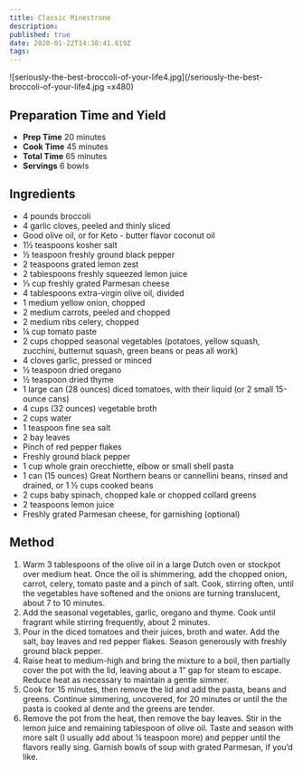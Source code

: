 ```yaml
---
title: Classic Minestrone
description:
published: true
date: 2020-01-22T14:38:41.619Z
tags:
---
```


![seriously-the-best-broccoli-of-your-life4.jpg](/seriously-the-best-broccoli-of-your-life4.jpg =x480)
&nbsp;

## Preparation Time and Yield

- **Prep Time** 20 minutes
- **Cook Time** 45 minutes
- **Total Time** 65 minutes
- **Servings** 6 bowls
  &nbsp;

## Ingredients

- 4 pounds broccoli
- 4 garlic cloves, peeled and thinly sliced
- Good olive oil, or for Keto - butter flavor coconut oil
- 1½ teaspoons kosher salt
- ½ teaspoon freshly ground black pepper
- 2 teaspoons grated lemon zest
- 2 tablespoons freshly squeezed lemon juice
- ⅓ cup freshly grated Parmesan cheese
- 4 tablespoons extra-virgin olive oil, divided
- 1 medium yellow onion, chopped
- 2 medium carrots, peeled and chopped
- 2 medium ribs celery, chopped
- ¼ cup tomato paste
- 2 cups chopped seasonal vegetables (potatoes, yellow squash, zucchini, butternut squash, green beans or peas all work)
- 4 cloves garlic, pressed or minced
- ½ teaspoon dried oregano
- ½ teaspoon dried thyme
- 1 large can (28 ounces) diced tomatoes, with their liquid (or 2 small 15-ounce cans)
- 4 cups (32 ounces) vegetable broth
- 2 cups water
- 1 teaspoon fine sea salt
- 2 bay leaves
- Pinch of red pepper flakes
- Freshly ground black pepper
- 1 cup whole grain orecchiette, elbow or small shell pasta
- 1 can (15 ounces) Great Northern beans or cannellini beans, rinsed and drained, or 1 ½ cups cooked beans
- 2 cups baby spinach, chopped kale or chopped collard greens
- 2 teaspoons lemon juice
- Freshly grated Parmesan cheese, for garnishing (optional)
  &nbsp;

## Method

1. Warm 3 tablespoons of the olive oil in a large Dutch oven or stockpot over medium heat. Once the oil is shimmering, add the chopped onion, carrot, celery, tomato paste and a pinch of salt. Cook, stirring often, until the vegetables have softened and the onions are turning translucent, about 7 to 10 minutes.
2. Add the seasonal vegetables, garlic, oregano and thyme. Cook until fragrant while stirring frequently, about 2 minutes.
3. Pour in the diced tomatoes and their juices, broth and water. Add the salt, bay leaves and red pepper flakes. Season generously with freshly ground black pepper.
4. Raise heat to medium-high and bring the mixture to a boil, then partially cover the pot with the lid, leaving about a 1” gap for steam to escape. Reduce heat as necessary to maintain a gentle simmer.
5. Cook for 15 minutes, then remove the lid and add the pasta, beans and greens. Continue simmering, uncovered, for 20 minutes or until the the pasta is cooked al dente and the greens are tender.
6. Remove the pot from the heat, then remove the bay leaves. Stir in the lemon juice and remaining tablespoon of olive oil. Taste and season with more salt (I usually add about ¼ teaspoon more) and pepper until the flavors really sing. Garnish bowls of soup with grated Parmesan, if you’d like.
   &nbsp;
